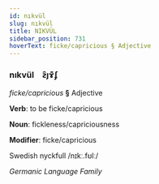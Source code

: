 ```yaml
---
id: nıkvül
slug: nıkvül
title: NIKVÜL
sidebar_position: 731
hoverText: ficke/capricious § Adjective
---
```


### nıkvül&emsp;<span kind="abugida">ƨ̑ȷɤ͊ʄ</span>

*ficke/capricious* **§** Adjective

**Verb**: to be ficke/capricious

**Noun**: fickleness/capriciousness

**Modifier**: ficke/capricious

Swedish nyckfull /nɪkː.fʊlː/

*Germanic Language Family*